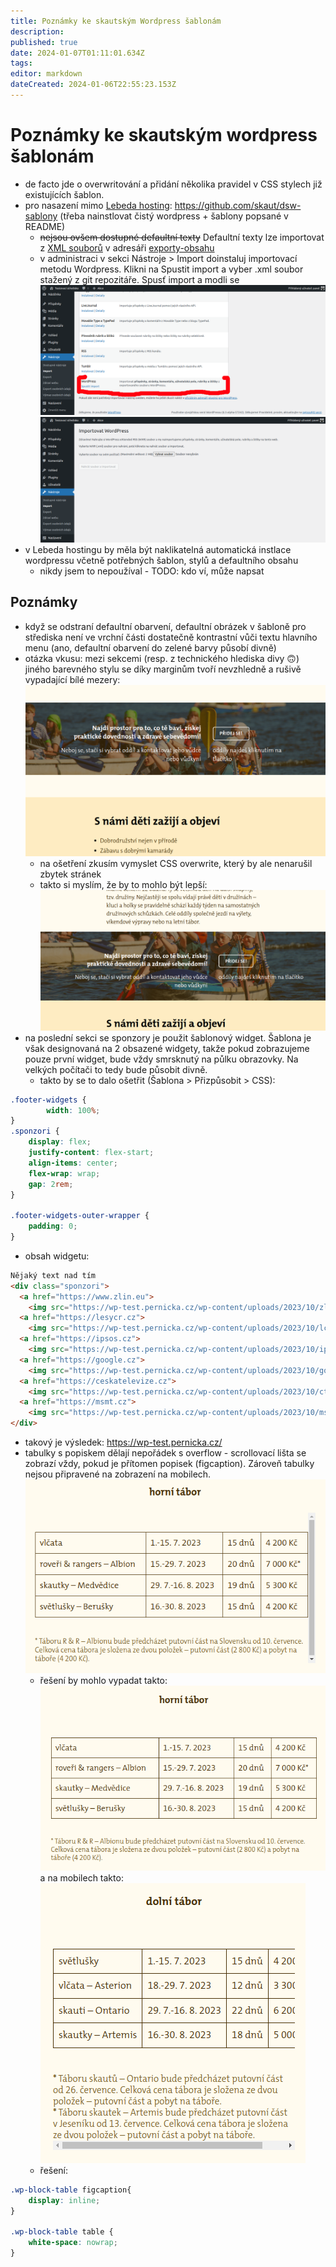 ```yaml
---
title: Poznámky ke skautským Wordpress šablonám
description: 
published: true
date: 2024-01-07T01:11:01.634Z
tags: 
editor: markdown
dateCreated: 2024-01-06T22:55:23.153Z
---
```


# Poznámky ke skautským wordpress šablonám
- de facto jde o overwritování a přidání několika pravidel v CSS stylech již existujících šablon.
- pro nasazení mimo [Lebeda hosting](https://lebedahosting.cz/): https://github.com/skaut/dsw-sablony (třeba nainstlovat čistý wordpress + šablony popsané v README)
  - ~~nejsou ovšem dostupné defaultní texty~~ Defaultní texty lze importovat z [XML souborů](https://github.com/skaut/dsw-sablony/commit/2f4e5a422c3e50324886b0a3b6c9c690998885ab) v adresáři [exporty-obsahu](https://github.com/skaut/dsw-sablony/tree/master/exporty-obsahu)
  - v administraci v sekci Nástroje > Import doinstaluj importovací metodu Wordpress. Klikni na Spustit import a vyber .xml soubor stažený z git repozitáře. Spusť import a modli se
  ![wp_skaut_import_1.png](/obrazky/wordpress/wp_skaut_import_1.png)
  ![wp_skaut_import.png](/obrazky/wordpress/wp_skaut_import.png)
- v Lebeda hostingu by měla být naklikatelná automatická instlace wordpressu včetně potřebných šablon, stylů a defaultního obsahu
  - nikdy jsem to nepoužíval - TODO: kdo ví, může napsat
## Poznámky
- když se odstraní defaultní obarvení, defaultní obrázek v šabloně pro střediska není ve vrchní části dostatečně kontrastní vůči textu hlavního menu (ano, defaultní obarvení do zelené barvy působí divně)
- otázka vkusu: mezi sekcemi (resp. z technického hlediska divy :upside_down_face:) jiného barevného stylu se díky marginům tvoří nevzhledně a rušivě vypadající bílé mezery:
  ![wp_skaut_whitespaces.png](/obrazky/wordpress/wp_skaut_whitespaces.png)
  - na ošetření zkusím vymyslet CSS overwrite, který by ale nenarušil zbytek stránek
  - takto si myslím, že by to mohlo být lepší:
  ![wp_skaut_whitespaces_corrected.png](/obrazky/wordpress/wp_skaut_whitespaces_corrected.png)
- na poslední sekci se sponzory je použit šablonový widget. Šablona je však designovaná na 2 obsazené widgety, takže pokud zobrazujeme pouze první widget, bude vždy smrsknutý na půlku obrazovky. Na velkých počítači to tedy bude působit divně. 
  - takto by se to dalo ošetřit (Šablona > Přizpůsobit > CSS):
```css
.footer-widgets {
		width: 100%;
}
.sponzori {
    display: flex;
    justify-content: flex-start;
    align-items: center;
    flex-wrap: wrap;
    gap: 2rem;
}

.footer-widgets-outer-wrapper {
    padding: 0;
}
```
  - obsah widgetu: 
```html
Nějaký text nad tím
<div class="sponzori">
  <a href="https://www.zlin.eu">
    <img src="https://wp-test.pernicka.cz/wp-content/uploads/2023/10/zlin-logo.png" alt="" width="300" /></a>
  <a href="https://lesycr.cz">
    <img src="https://wp-test.pernicka.cz/wp-content/uploads/2023/10/lcr-logo.png" alt="" width="150" /></a>
  <a href="https://ipsos.cz">
    <img src="https://wp-test.pernicka.cz/wp-content/uploads/2023/10/ipsos-logo.png" alt="" width="110" /></a>
  <a href="https://google.cz">
    <img src="https://wp-test.pernicka.cz/wp-content/uploads/2023/10/google-logo.png" alt="" width="250" /></a>
  <a href="https://ceskatelevize.cz">
    <img src="https://wp-test.pernicka.cz/wp-content/uploads/2023/10/ct-logo.png" alt="" width="160" /></a>
  <a href="https://msmt.cz">
    <img src="https://wp-test.pernicka.cz/wp-content/uploads/2023/10/msmt-logo.png" alt="" width="150" /></a>
</div>
```
  - takový je výsledek: https://wp-test.pernicka.cz/
- tabulky s popiskem dělají nepořádek s overflow - scrollovací lišta se zobrazí vždy, pokud je přítomen popisek (figcaption). Zároveň tabulky nejsou připravené na zobrazení na mobilech.
  ![wp_skaut_tables_wrong.png](/obrazky/wordpress/wp_skaut_tables_wrong.png)
  - řešení by mohlo vypadat takto:
  ![wp_skaut_tables_1.png](/obrazky/wordpress/wp_skaut_tables_1.png)
  a na mobilech takto: 
  ![wp_skaut_tables.png](/obrazky/wordpress/wp_skaut_tables.png)
  - řešení: 
```css
.wp-block-table figcaption{
    display: inline;
}

.wp-block-table table {
    white-space: nowrap;
}
```